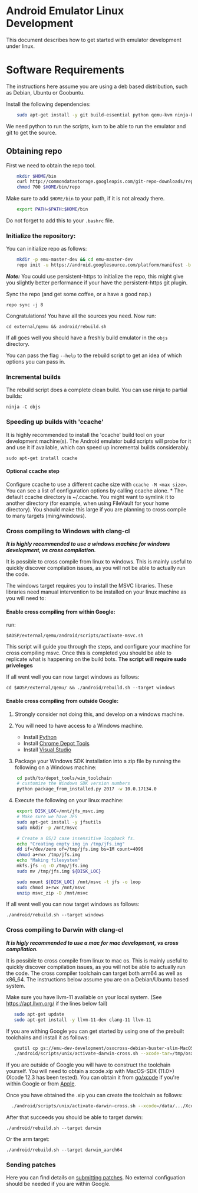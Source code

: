 Android Emulator Linux Development
=====================================

This document describes how to get started with emulator development under linux.

# Software Requirements

The instructions here assume you are using a deb based distribution, such as Debian, Ubuntu or Goobuntu.

Install the following dependencies:
```sh
    sudo apt-get install -y git build-essential python qemu-kvm ninja-build python-pip ccache
```
We need python to run the scripts, kvm to be able to run the emulator and git to get the source.

## Obtaining repo

First we need to obtain the repo tool.
```sh
    mkdir $HOME/bin
    curl http://commondatastorage.googleapis.com/git-repo-downloads/repo > $HOME/bin/repo
    chmod 700 $HOME/bin/repo
```
Make sure to add `$HOME/bin` to your path, if it is not already there.

```sh
    export PATH=$PATH:$HOME/bin
```

Do not forget to add this to your `.bashrc` file.


 ### Initialize the repository:

You can initialize repo as follows:

```sh
    mkdir -p emu-master-dev && cd emu-master-dev
    repo init -u https://android.googlesource.com/platform/manifest -b emu-master-dev
```

***Note:*** You could use persistent-https to initialize the repo, this might give you slightly better performance if your have the persistent-https git plugin.

Sync the repo (and get some coffee, or a have a good nap.)

    repo sync -j 8

Congratulations! You have all the sources you need. Now run:

    cd external/qemu && android/rebuild.sh

If all goes well you should have a freshly build emulator in the `objs` directory.

You can pass the flag `--help` to the rebuild script to get an idea of which options you can pass in.

### Incremental builds

The rebuild script does a complete clean build. You can use ninja to partial builds:

    ninja -C objs

### Speeding up builds with 'ccache'

It is highly recommended to install the 'ccache' build tool on your development
machine(s). The Android emulator build scripts will probe for it and use it
if available, which can speed up incremental builds considerably.

    sudo apt-get install ccache

#### Optional ccache step

Configure ccache to use a different cache size with `ccache -M <max size>`. You can see a list of configuration options by calling ccache alone. * The default ccache directory is ~/.ccache. You might want to symlink it to another directory (for example, when using FileVault for your home directory). You should make this large if you are planning to cross compile to many targets (ming/windows).

### Cross compiling to Windows with clang-cl

***It is highly recommended to use a windows machine for windows development, vs cross compilation.***

It is possible to cross compile from linux to windows. This is mainly useful to quickly discover compilation issues, as you will not be able to actually run the code.

The windows target requires you to install the MSVC libraries. These libraries need manual intervention to be installed on your linux machine as you will need to:

#### Enable cross compiling from within Google:
run:

    $AOSP/external/qemu/android/scripts/activate-msvc.sh

This script will guide you through the steps, and configure your machine for cross compiling msvc. Once this is completed you should be able to replicate what is happening on the build bots. **The script will require sudo priveleges**

If all went well you can now target windows as follows:

    cd $AOSP/external/qemu/ && ./android/rebuild.sh --target windows

#### Enable cross compiling from outside Google:

  1. Strongly consider not doing this, and develop on a windows machine.
  2. You will need to have access to a Windows machine.
      - Install [Python](https://www.python.org/downloads/windows/)
      - Install [Chrome Depot Tools](https://dev.chromium.org/developers/how-tos/depottools)
      - Install [Visual Studio](https://visualstudio.microsoft.com/)

  3. Package your Windows SDK installation into a zip file by running the following on a Windows machine:

```sh
    cd path/to/depot_tools/win_toolchain
    # customize the Windows SDK version numbers
    python package_from_installed.py 2017 -w 10.0.17134.0
```

  4. Execute the following on your linux machine:

```sh
    export DISK_LOC=/mnt/jfs_msvc.img
    # Make sure we have JFS
    sudo apt-get install -y jfsutils
    sudo mkdir -p /mnt/msvc

    # Create a OS/2 case insensitive loopback fs.
    echo "Creating empty img in /tmp/jfs.img"
    dd if=/dev/zero of=/tmp/jfs.img bs=1M count=4096
    chmod a+rwx /tmp/jfs.img
    echo "Making filesystem"
    mkfs.jfs -q -O /tmp/jfs.img
    sudo mv /tmp/jfs.img ${DISK_LOC}

    sudo mount ${DISK_LOC} /mnt/msvc -t jfs -o loop
    sudo chmod a+rwx /mnt/msvc
    unzip msvc_zip -D /mnt/msvc
```

If all went well you can now target windows as follows:

    ./android/rebuild.sh --target windows

### Cross compiling to Darwin with clang-cl

***It is higly recommended to use a mac for mac development, vs cross compilation.***

It is possible to cross compile from linux to mac os. This is mainly useful to
quickly discover compilation issues, as you will not be able to actually run the
code.  The cross compiler toolchain can target both arm64 as well as x86_64. The
instructions below assume you are on a Debian/Ubuntu based system.

Make sure you have llvm-11 available on your local system. (See
https://apt.llvm.org/ if the lines below fail)

```sh
   sudo apt-get update
   sudo apt-get install -y llvm-11-dev clang-11 llvm-11
```

If you are withing Google you can get started by using one of the prebuilt
toolchains and install it as follows:

```sh
   gsutil cp gs://emu-dev-development/osxcross-debian-buster-slim-MacOSX11.3.sdk.tar.gz /tmp
   ./android/scripts/unix/activate-darwin-cross.sh --xcode-tar=/tmp/osxcross-debian-buster-slim-MacOSX11.3.sdk.tar.gz --install
```

If you are outside of Google you will have to construct the toolchain yourself.
You will need to obtain a xcode.xip with MacOS-SDK (11.0>) (Xcode 12.3 has been
tested). You can obtain it from [go/xcode](http://go/xcode) if you're within
Google or from [Apple](https://developer.apple.com/download/more.).


Once you have obtained the .xip you can create the toolchain as follows:

```sh
  ./android/scripts/unix/activate-darwin-cross.sh --xcode=/data/.../Xcode_12.3.xip --install
```


After that succeeds you should be able to target darwin:

    ./android/rebuild.sh --target darwin

Or the arm target:

    ./android/rebuild.sh --target darwin_aarch64


### Sending patches

Here you can find details on [submitting patches](
https://gerrit.googlesource.com/git-repo/+/refs/heads/master/SUBMITTING_PATCHES.md). No external configuation should be needed if you are within Google.
